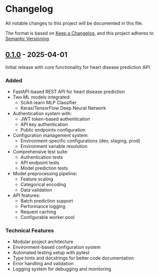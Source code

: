 # Changelog

All notable changes to this project will be documented in this file.

The format is based on [Keep a Changelog](https://keepachangelog.com/en/1.0.0/),
and this project adheres to [Semantic Versioning](https://semver.org/spec/v2.0.0.html).

## [0.1.0] - 2025-04-01

Initial release with core functionality for heart disease prediction API.

### Added
- FastAPI-based REST API for heart disease prediction
- Two ML models integrated:
  - Scikit-learn MLP Classifier
  - Keras/TensorFlow Deep Neural Network
- Authentication system with:
  - JWT token-based authentication
  - API key authentication
  - Public endpoints configuration
- Configuration management system:
  - Environment-specific configurations (dev, staging, prod)
  - Environment variable resolution
- Comprehensive test suite:
  - Authentication tests
  - API endpoint tests
  - Model prediction tests
- Model preprocessing pipeline:
  - Feature scaling
  - Categorical encoding
  - Data validation
- API features:
  - Batch prediction support
  - Performance logging
  - Request caching
  - Configurable worker pool

### Technical Features
- Modular project architecture
- Environment-based configuration system
- Automated testing setup with pytest
- Type hints and docstrings for better code documentation
- Error handling and validation
- Logging system for debugging and monitoring

[0.1.0]: https://github.com/coop-columb/heart-disease-mlp/releases/tag/v0.1.0
